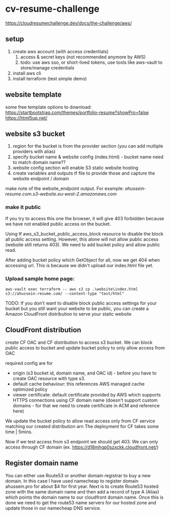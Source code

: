 # cv-resume-challenge
https://cloudresumechallenge.dev/docs/the-challenge/aws/

## setup

1. create aws account (with access credentials)
   1. access & secret keys (not recommended anymore by AWS)
   2. todo: use aws sso, or short-lived tokens, use tools like aws-vault to store/manage credentials
2. install aws cli
3. install terraform (test simple demo)

## website template

some free template options to download:
https://startbootstrap.com/themes/portfolio-resume?showPro=false
https://html5up.net/

## website s3 bucket
1. region for the bucket is from the provider section (you can add multiple providers with alias)
2. specify bucket name & website config (index.html) - bucket name need to match domain name??
3. website config section will enable S3 static website hosting
4. create variables and outputs tf file to provide those and capture the website endpoint / domain

make note of the website_endpoint output. For example: *ahussein-resume.com.s3-website.eu-west-2.amazonaws.com*

### make it public
If you try to access this one the browser, it will give 403 forbidden because we have not enabled public access on the bucket.

Using tf aws_s3_bucket_public_access_block resource to disable the block all public access setting. However, this alone will not allow public access (website still returns 403). We need to add bucket policy and allow public read.

After adding bucket policy which GetObject for all, now we get 404 when accessing url. This is because we didn't upload our index.html file yet.

### Upload sample home page:

`aws-vault exec terraform -- aws s3 cp .\website\index.html s3://ahussein-resume.com/ --content-type "text/html"`

TODO: 
If you don't want to disable block public access settings for your bucket but you still want your website to be public, you can create a Amazon CloudFront distribution to serve your static website

## CloudFront distribution

create CF OAC and CF distribution to access s3 bucket. We can block public access to bucket and update bucket policy to only allow access from OAC

required config are for 
- origin (s3 bucket id, domain name, and OAC id) - before you have to create OAC resource with type s3.
- default cache behaviour: this references AWS managed cache optimized policy
- viewer certificate: default certificate provided by AWS which supports HTTPS connections using CF domain name (doesn't support custom domains - for that we need to create certificate in ACM and reference here)

We update the bucket policy to allow read access only from CF service matching our created distribution arn
The deployment for CF takes some time | 5mins.

Now if we test access from s3 endpoint we should get 403. We can only access through CF domain (ex. https://d18mhgp0szxckk.cloudfront.net/)

## Register domain name

You can either use Route53 or another domain registrar to buy a new domain. In this case I have used namecheap to register domain ahussein.pro for about $4 for first year.
Next is to create Route53 hosted zone with the same domain name and then add a record of type A (Alias) which points the domain name to our cloudfront domain name. Once this is done we need to get the route53 name servers for our hosted zone and update those in our namecheap DNS service.